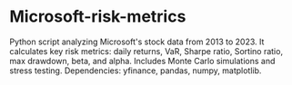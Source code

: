 # Microsoft-risk-metrics
Python script analyzing Microsoft's stock data from 2013 to 2023. It calculates key risk metrics: daily returns, VaR, Sharpe ratio, Sortino ratio, max drawdown, beta, and alpha. Includes Monte Carlo simulations and stress testing. Dependencies: yfinance, pandas, numpy, matplotlib. 
